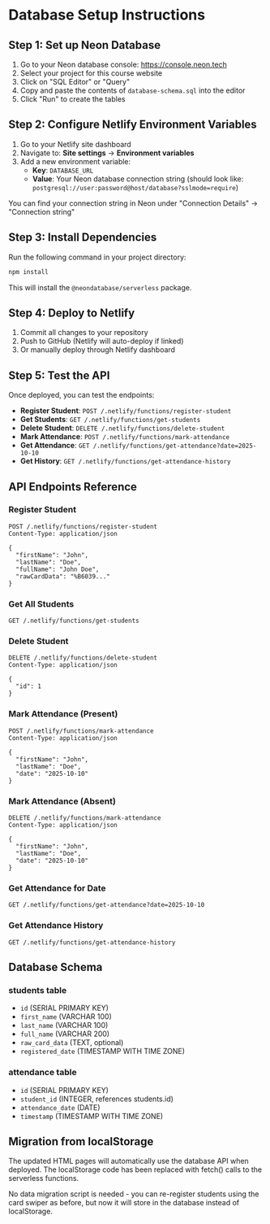 # Database Setup Instructions

## Step 1: Set up Neon Database

1. Go to your Neon database console: https://console.neon.tech
2. Select your project for this course website
3. Click on "SQL Editor" or "Query"
4. Copy and paste the contents of `database-schema.sql` into the editor
5. Click "Run" to create the tables

## Step 2: Configure Netlify Environment Variables

1. Go to your Netlify site dashboard
2. Navigate to: **Site settings** → **Environment variables**
3. Add a new environment variable:
   - **Key**: `DATABASE_URL`
   - **Value**: Your Neon database connection string (should look like: `postgresql://user:password@host/database?sslmode=require`)

You can find your connection string in Neon under "Connection Details" → "Connection string"

## Step 3: Install Dependencies

Run the following command in your project directory:

```bash
npm install
```

This will install the `@neondatabase/serverless` package.

## Step 4: Deploy to Netlify

1. Commit all changes to your repository
2. Push to GitHub (Netlify will auto-deploy if linked)
3. Or manually deploy through Netlify dashboard

## Step 5: Test the API

Once deployed, you can test the endpoints:

- **Register Student**: `POST /.netlify/functions/register-student`
- **Get Students**: `GET /.netlify/functions/get-students`
- **Delete Student**: `DELETE /.netlify/functions/delete-student`
- **Mark Attendance**: `POST /.netlify/functions/mark-attendance`
- **Get Attendance**: `GET /.netlify/functions/get-attendance?date=2025-10-10`
- **Get History**: `GET /.netlify/functions/get-attendance-history`

## API Endpoints Reference

### Register Student
```http
POST /.netlify/functions/register-student
Content-Type: application/json

{
  "firstName": "John",
  "lastName": "Doe",
  "fullName": "John Doe",
  "rawCardData": "%B6039..."
}
```

### Get All Students
```http
GET /.netlify/functions/get-students
```

### Delete Student
```http
DELETE /.netlify/functions/delete-student
Content-Type: application/json

{
  "id": 1
}
```

### Mark Attendance (Present)
```http
POST /.netlify/functions/mark-attendance
Content-Type: application/json

{
  "firstName": "John",
  "lastName": "Doe",
  "date": "2025-10-10"
}
```

### Mark Attendance (Absent)
```http
DELETE /.netlify/functions/mark-attendance
Content-Type: application/json

{
  "firstName": "John",
  "lastName": "Doe",
  "date": "2025-10-10"
}
```

### Get Attendance for Date
```http
GET /.netlify/functions/get-attendance?date=2025-10-10
```

### Get Attendance History
```http
GET /.netlify/functions/get-attendance-history
```

## Database Schema

### students table
- `id` (SERIAL PRIMARY KEY)
- `first_name` (VARCHAR 100)
- `last_name` (VARCHAR 100)
- `full_name` (VARCHAR 200)
- `raw_card_data` (TEXT, optional)
- `registered_date` (TIMESTAMP WITH TIME ZONE)

### attendance table
- `id` (SERIAL PRIMARY KEY)
- `student_id` (INTEGER, references students.id)
- `attendance_date` (DATE)
- `timestamp` (TIMESTAMP WITH TIME ZONE)

## Migration from localStorage

The updated HTML pages will automatically use the database API when deployed. The localStorage code has been replaced with fetch() calls to the serverless functions.

No data migration script is needed - you can re-register students using the card swiper as before, but now it will store in the database instead of localStorage.
